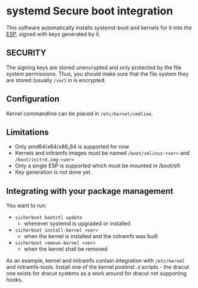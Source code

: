 systemd Secure boot integration
===============================
This software automatically installs systemd-boot and kernels for it into the
[ESP][], signed with keys generated by it.

 [ESP]: https://en.wikipedia.org/wiki/EFI_System_partition

SECURITY
--------
The signing keys are stored unencrypted and only protected by the file system
permissions. Thus, you should make sure that the file system they are
stored (usually `/var`) in is encrypted.

Configuration
-------------
Kernel commandline can be placed in `/etc/kernel/cmdline`.

Limitations
-----------
* Only amd64/x64/x86_64 is supported for now
* Kernels and initramfs images must be named `/boot/vmlinuz-<ver>` and
  `/boot/initrd.img-<ver>`
* Only a single ESP is supported which must be mounted in /boot/efi
* Key generation is not done yet.


Integrating with your package management
----------------------------------------
You want to run:

* `sicherboot bootctl update`
  - whenever systemd is upgraded or installed
* `sicherboot install-kernel <ver>`
  - when the kernel is installed and the initramfs was built
* `sicherboot remove-kernel <ver>`
  - when the kernel shall be removed

As an example, kernel and initramfs contain integration with `/etc/kernel`
and initramfs-tools. Install one of the kernel postinst`.d` scripts - the dracut
one exists for dracut systems as a work around for dracut not supporting hooks.
